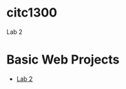 # citc1300
 Lab 2
 <h1>Basic Web Projects</h1>

<ul>
<li><a href="Lab 2/ index.html" targets="_blank">Lab 2</a></li>
</ul>